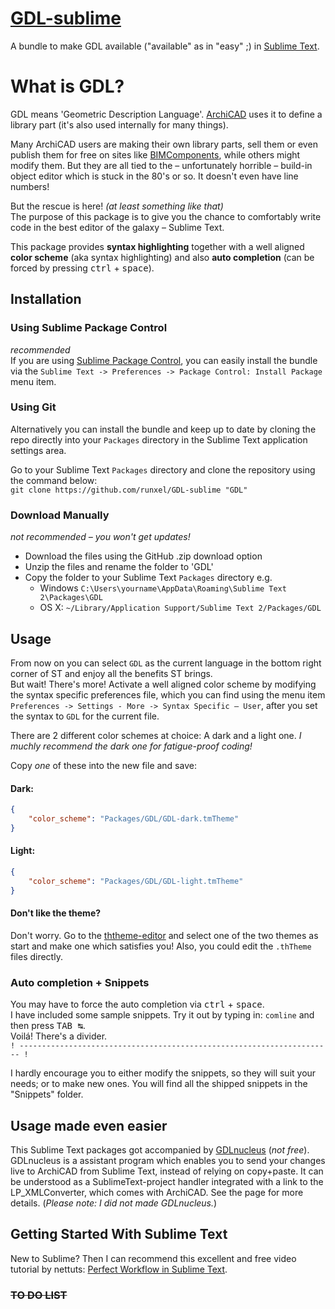 # [GDL-sublime](https://github.com/runxel/GDL-sublime)
A bundle to make GDL available ("available" as in "easy" ;) in [Sublime Text](http://www.sublimetext.com/).

# What is GDL?
GDL means 'Geometric Description Language'. [ArchiCAD](http://www.graphisoft.com/) uses it to define a library part (it's also used internally for many things).

Many ArchiCAD users are making their own library parts, sell them or even publish them for free on sites like [BIMComponents](https://bimcomponents.com/), while others might modify them. But they are all tied to the – unfortunately horrible – build-in object editor which is stuck in the 80's or so. It doesn't even have line numbers!

But the rescue is here! _(at least something like that)_  
The purpose of this package is to give you the chance to comfortably write code in the best editor of the galaxy – Sublime Text.

This package provides **syntax highlighting** together with a well aligned **color scheme** (aka syntax highlighting) and also **auto completion** (can be forced by pressing <kbd>ctrl</kbd> + <kbd>space</kbd>).

## Installation

### Using Sublime Package Control
_recommended_  
If you are using [Sublime Package Control](http://wbond.net/sublime_packages/package_control), you can easily install the bundle via the `Sublime Text -> Preferences -> Package Control: Install Package` menu item.

### Using Git
Alternatively you can install the bundle and keep up to date by cloning the repo directly into your `Packages` directory in the Sublime Text application settings area.

Go to your Sublime Text `Packages` directory and clone the repository using the command below:  
`git clone https://github.com/runxel/GDL-sublime "GDL"`

### Download Manually
_not recommended – you won't get updates!_  
- Download the files using the GitHub .zip download option
- Unzip the files and rename the folder to 'GDL'
- Copy the folder to your Sublime Text `Packages` directory e.g. 
  - Windows `C:\Users\yourname\AppData\Roaming\Sublime Text 2\Packages\GDL`
  - OS X: `~/Library/Application Support/Sublime Text 2/Packages/GDL`

## Usage
From now on you can select `GDL` as the current language in the bottom right corner of ST and enjoy all the benefits ST brings.  
But wait! There's more!
Activate a well aligned color scheme by modifying the syntax specific preferences file, which you can find using the menu item `Preferences -> Settings - More -> Syntax Specific – User`, after you set the syntax to `GDL` for the current file.

There are 2 different color schemes at choice: A dark and a light one. _I muchly recommend the dark one for fatigue-proof coding!_

Copy _one_ of these into the new file and save:

#### **Dark:**
```json
{  
	"color_scheme": "Packages/GDL/GDL-dark.tmTheme"  
}
```

#### **Light:**
```json
{  
	"color_scheme": "Packages/GDL/GDL-light.tmTheme"  
}
```

#### Don't like the theme?
Don't worry. Go to the [ththeme-editor](http://tmtheme-editor.herokuapp.com/) and select one of the two themes as start and make one which satisfies you!
Also, you could edit the `.thTheme` files directly.

### Auto completion + Snippets
You may have to force the auto completion via <kbd>ctrl</kbd> + <kbd>space</kbd>.  
I have included some sample snippets. Try it out by typing in: `comline` and then press <kbd>TAB ↹</kbd>.  
Voilá! There's a divider.  
`! ---------------------------------------------------------------------- !`

I hardly encourage you to either modify the snippets, so they will suit your needs; or to make new ones.
You will find all the shipped snippets in the "Snippets" folder.

## Usage made even easier
This Sublime Text packages got accompanied by [GDLnucleus](http://www.opengdl.org/Default.aspx?tabid=9748) (_not free_). GDLnucleus is a assistant program which enables you to send your changes live to ArchiCAD from Sublime Text, instead of relying on copy+paste.
It can be understood as a SublimeText-project handler integrated with a link to the LP_XMLConverter, which comes with ArchiCAD. See the page for more details.
(_Please note: I did not made GDLnucleus._)

## Getting Started With Sublime Text
New to Sublime? Then I can recommend this excellent and free video tutorial by nettuts: [Perfect Workflow in Sublime Text](http://net.tutsplus.com/articles/news/perfect-workflow-in-sublime-text-free-course/).


### ~~TO DO LIST~~
